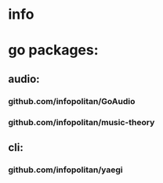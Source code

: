 # info

# go packages:

## audio:
### github.com/infopolitan/GoAudio 
### github.com/infopolitan/music-theory

## cli:
### github.com/infopolitan/yaegi
